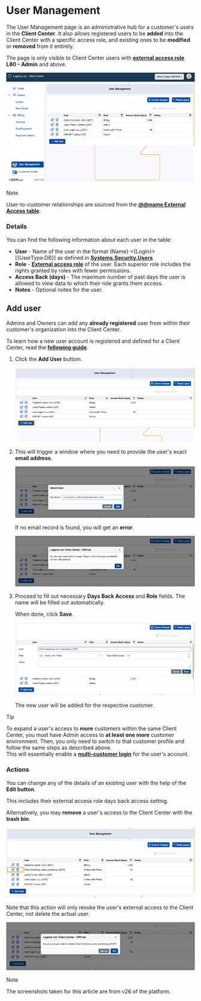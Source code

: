 # User Management 

The User Management page is an administrative hub for a customer's users in the **Client Center**. It also allows registered users to be **added** into the Client Center with a specific access role, and existing ones to be **modified** or **removed** from it entirely.

The page is only visible to Client Center users with **[external access role](https://docs.erp.net/tech/modules/crm/sales/customers/external-access.html#roles)** **L80 - Admin** and above.

![pictures](pictures/user_management_page_new.png)

> [!NOTE]
> User-to-customer relationships are sourced from the **[@@name External Access table](https://docs.erp.net/tech/modules/crm/sales/customers/external-access.html)**.

### Details

You can find the following information about each user in the table:

* **User** -  Name of the user in the format {Name} <{Login}> [{UserType:DB}] as defined in **[Systems.Security.Users](https://docs.erp.net/model/entities/Systems.Security.Users.html)**.
* **Role** - **[External access role](../index.md#role-based-access)** of the user. Each superior role includes the rights granted by roles with fewer permissions.
* **Access Back (days)** - The maximum number of past days the user is allowed to view data to which their role grants them access.
* **Notes** - Optional notes for the user.

## Add user

Admins and Owners can add any **already registered** user from within their customer's organization into the Client Center.

To learn how a new user account is registered and defined for a Client Center, read the **[following guide](https://docs.erp.net/tech/modules/crm/clientcenter/how-to/setup-a-new-user-account-v26.html)**.

1. Click the **Add User** buttom.
   
   ![pictures](pictures/user_management_adduser.png)
   
2. This will trigger a window where you need to provide the user's exact **email address**.

   ![pictures](pictures/user_add.png)

   If no email record is found, you will get an **error**.

   ![pictures](pictures/user_management_error.png)

3. Proceed to fill out necessary **Days Back Access** and **Role** fields. The name will be filled out automatically.

   When done, click **Save**.

   ![pictures](pictures/user_fields.png)

   The new user will be added for the respective customer.

> [!TIP]
> 
> To expand a user's access to **more** customers within the same Client Center, you must have Admin access to **at least one more** customer environment. Then, you only need to switch to that customer profile and follow the same steps as described above. <br>
> This will essentially enable a **[multi-customer login](https://docs.erp.net/tech/modules/crm/clientcenter/index.html#multi-customer-login)** for the user's account.

### Actions

You can change any of the details of an existing user with the help of the **Edit button**.

This includes their external access role days back access setting.

Alternatively, you may **remove** a user's access to the Client Center with the **trash bin**.

![pictures](pictures/user_actions.png)

Note that this action will only revoke the user's external access to the Client Center, not delete the actual user.

![pictures](pictures/user_delete_warning.png)

> [!NOTE]
> 
> The screenshots taken for this article are from v26 of the platform.

